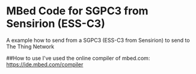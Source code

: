 # MBed Code for SGPC3 from Sensirion (ESS-C3)
A example how to send from a SGPC3 (ESS-C3 from Sensirion) to send to The Thing Network

##How to use
I've used the online compiler of mbed.com: https://ide.mbed.com/compiler 
